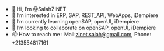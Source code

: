 - 👋 Hi, I’m @SalahZINET
- 👀 I’m interested in ERP, SAP, REST_API, WebApps, iDempiere
- 🌱 I’m currently learning openSAP, openUI, iDempiere
- 💞️ I’m looking to collaborate on openSAP, openUI, iDempiere
- 📫 How to reach me : Mail:zinet.salah@gmail.com, Phone: +213554817161

<!---
SalahZINET/SalahZINET is a ✨ special ✨ repository because its `README.md` (this file) appears on your GitHub profile.
You can click the Preview link to take a look at your changes.
--->
